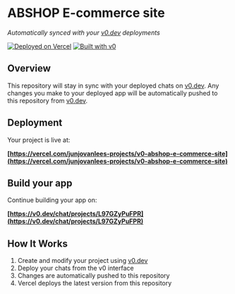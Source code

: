# ABSHOP E-commerce site

*Automatically synced with your [v0.dev](https://v0.dev) deployments*

[![Deployed on Vercel](https://img.shields.io/badge/Deployed%20on-Vercel-black?style=for-the-badge&logo=vercel)](https://vercel.com/junjovanlees-projects/v0-abshop-e-commerce-site)
[![Built with v0](https://img.shields.io/badge/Built%20with-v0.dev-black?style=for-the-badge)](https://v0.dev/chat/projects/L97GZyPuFPR)

## Overview

This repository will stay in sync with your deployed chats on [v0.dev](https://v0.dev).
Any changes you make to your deployed app will be automatically pushed to this repository from [v0.dev](https://v0.dev).

## Deployment

Your project is live at:

**[https://vercel.com/junjovanlees-projects/v0-abshop-e-commerce-site](https://vercel.com/junjovanlees-projects/v0-abshop-e-commerce-site)**

## Build your app

Continue building your app on:

**[https://v0.dev/chat/projects/L97GZyPuFPR](https://v0.dev/chat/projects/L97GZyPuFPR)**

## How It Works

1. Create and modify your project using [v0.dev](https://v0.dev)
2. Deploy your chats from the v0 interface
3. Changes are automatically pushed to this repository
4. Vercel deploys the latest version from this repository